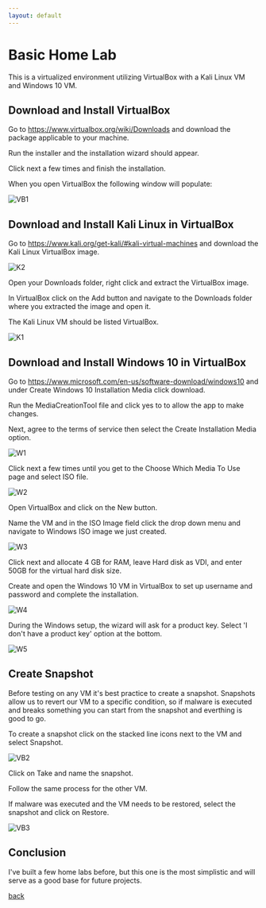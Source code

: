 ```yaml
---
layout: default
---
```


# Basic Home Lab

This is a virtualized environment utilizing VirtualBox with a Kali Linux VM and Windows 10 VM.


## Download and Install VirtualBox

Go to https://www.virtualbox.org/wiki/Downloads and download the package applicable to your machine. 

Run the installer and the installation wizard should appear. 

Click next a few times and finish the installation. 

When you open VirtualBox the following window will populate:

![VB1](VB1.PNG)

## Download and Install Kali Linux in VirtualBox

Go to https://www.kali.org/get-kali/#kali-virtual-machines and download the Kali Linux VirtualBox image.

![K2](K2.PNG)

Open your Downloads folder, right click and extract the VirtualBox image. 

In VirtualBox click on the Add button and navigate to the Downloads folder where you extracted the image and open it. 

The Kali Linux VM should be listed VirtualBox.

![K1](K1.PNG)

## Download and Install Windows 10 in VirtualBox

Go to https://www.microsoft.com/en-us/software-download/windows10 and under Create Windows 10 Installation Media click download.

Run the MediaCreationTool file and click yes to to allow the app to make changes.

Next, agree to the terms of service then select the Create Installation Media option. 

![W1](W1.PNG)

Click next a few times until you get to the Choose Which Media To Use page and select ISO file.

![W2](W2.PNG)

Open VirtualBox and click on the New button. 

Name the VM and in the ISO Image field click the drop down menu and navigate to Windows ISO image we just created.

![W3](W3.PNG)

Click next and allocate 4 GB for RAM, leave Hard disk as VDI, and enter 50GB for the virtual hard disk size.

Create and open the Windows 10 VM in VirtualBox to set up username and password and complete the installation.

![W4](W4.PNG)

During the Windows setup, the wizard will ask for a product key. Select 'I don't have a product key' option at the bottom.

![W5](W5.PNG)

## Create Snapshot

Before testing on any VM it's best practice to create a snapshot. Snapshots allow us to revert our VM to a specific condition, so if malware is executed and breaks something you can start from the snapshot and everthing is good to go. 

To create a snapshot click on the stacked line icons next to the VM and select Snapshot.

![VB2](VB2.PNG)

Click on Take and name the snapshot.

Follow the same process for the other VM.

If malware was executed and the VM needs to be restored, select the snapshot and click on Restore.

![VB3](VB3.PNG)


## Conclusion 

I've built a few home labs before, but this one is the most simplistic and will serve as a good base for future projects. 



[back](./)
